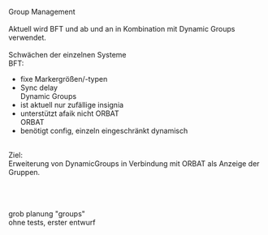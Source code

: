 Group Management<br/>
<br/>
Aktuell wird BFT und ab und an in Kombination mit Dynamic Groups verwendet.<br/>
<br/>
Schwächen der einzelnen Systeme<br/>
BFT:<br/>
* fixe Markergrößen/-typen<br/>
* Sync delay<br/>
Dynamic Groups<br/>
* ist aktuell nur zufällige insignia<br/>
* unterstützt afaik nicht ORBAT<br/>
ORBAT<br/>
* benötigt config, einzeln eingeschränkt dynamisch<br/>
<br/>
Ziel:<br/>
Erweiterung von DynamicGroups in Verbindung mit ORBAT als Anzeige der Gruppen.<br/>

<br/>
<br/>
<br/>

grob planung "groups"<br/>
ohne tests, erster entwurf<br/>
